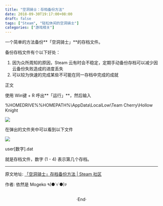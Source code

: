 ```yaml
---
title: "空洞骑士：存档备份方法"
date: 2018-09-30T19:17:00+08:00
draft: false
tags: ["Steam", "轻松休闲的空洞骑士"]
categories: ["游戏相关"]
---
```


一个简单的方法备份**「空洞骑士」**的存档文件。

备份存档文件有个以下好处：

1. 因为众所周知的原因，Steam 云有时会不稳定，定期手动备份存档可以减少因云备份失败造成的进度丢失
2. 可以较为快速的完成某些不可能在同一存档中完成的成就

正文

使用 Win键 + R 呼出**「运行」**，然后输入

 %HOMEDRIVE%%HOMEPATH%\AppData\LocalLow\Team Cherry\Hollow Knight

![](https://steamuserimages-a.akamaihd.net/ugc/941706910129397282/0D5A1135E6760F86BC8F3A9FE32EE99983375512/)

在弹出的文件夹中可以看到以下文件

![](https://steamuserimages-a.akamaihd.net/ugc/941706910129400498/62CFB7DA909A59E3E1C88AFF299388B680B07885/)

user[数字].dat

 

就是存档文件，数字 (1 - 4) 表示第几个存档。



---

原文地址: [「空洞骑士」存档备份方法 | Steam 社区](https://steamcommunity.com/sharedfiles/filedetails/?id=1526745112)

作者: 依然是 Mogeko ٩(●˙▿˙●)۶





<br>

<center>  ·End·  </center>